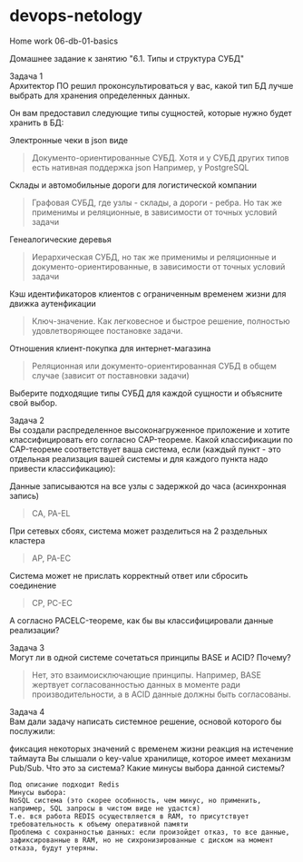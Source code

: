 # devops-netology  
Home work 06-db-01-basics

Домашнее задание к занятию "6.1. Типы и структура СУБД"

Задача 1  
Архитектор ПО решил проконсультироваться у вас, какой тип БД лучше выбрать для хранения определенных данных.

Он вам предоставил следующие типы сущностей, которые нужно будет хранить в БД:

Электронные чеки в json виде
> Документо-ориентированные СУБД. Хотя и у СУБД других типов есть нативная поддержка json
> Например, у PostgreSQL

Склады и автомобильные дороги для логистической компании
> Графовая СУБД, где узлы - склады, а дороги - ребра.
> Но так же применимы и реляционные, в зависимости от точных условий задачи

Генеалогические деревья
> Иерархическая СУБД, но так же применимы и реляционные и документо-ориентированные, в зависимости от точных условий задачи

Кэш идентификаторов клиентов с ограниченным временем жизни для движка аутенфикации
> Ключ-значение. Как легковесное и быстрое решение, полностью удовлетворяющее постановке задачи.
 
Отношения клиент-покупка для интернет-магазина
> Реляционная или документо-ориентированная СУБД в общем случае (зависит от поставновки задачи) 

Выберите подходящие типы СУБД для каждой сущности и объясните свой выбор.

Задача 2  
Вы создали распределенное высоконагруженное приложение и хотите классифицировать его согласно CAP-теореме. Какой классификации по CAP-теореме соответствует ваша система, если (каждый пункт - это отдельная реализация вашей системы и для каждого пункта надо привести классификацию):

Данные записываются на все узлы с задержкой до часа (асинхронная запись) 
>CA, PA-EL

При сетевых сбоях, система может разделиться на 2 раздельных кластера 
> AP, PA-EC

Система может не прислать корректный ответ или сбросить соединение 
>CP, PC-EC

А согласно PACELC-теореме, как бы вы классифицировали данные реализации?

Задача 3  
Могут ли в одной системе сочетаться принципы BASE и ACID? Почему?
>Нет, это взаимоисключающие принципы.
> Например, BASE жертвует согласованностью данных в моменте ради производительности, а в ACID данные должны быть согласованы. 

Задача 4  
Вам дали задачу написать системное решение, основой которого бы послужили:

фиксация некоторых значений с временем жизни
реакция на истечение таймаута
Вы слышали о key-value хранилище, которое имеет механизм Pub/Sub. Что это за система? Какие минусы выбора данной системы?
````
Под описание подходит Redis
Минусы выбора:
NoSQL система (это скорее особнность, чем минус, но применить, например, SQL запросы в чистом виде не удастся)
Т.е. вся работа REDIS осуществляется в RAM, то присутствует требовательность к объему оперативной памяти   
Проблема с сохранностью данных: если произойдет отказ, то все данные, зафиксированные в RAM, но не сихронизированные с диском на момент отказа, будут утеряны.

````